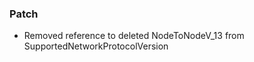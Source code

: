 <!--
A new scriv changelog fragment.

Uncomment the section that is right (remove the HTML comment wrapper).
For top level release notes, leave all the headers commented out.
-->


### Patch

- Removed reference to deleted NodeToNodeV_13 from SupportedNetworkProtocolVersion


<!--
### Non-Breaking

- A bullet item for the Non-Breaking category.

-->
<!--
### Breaking

- A bullet item for the Breaking category.

-->
